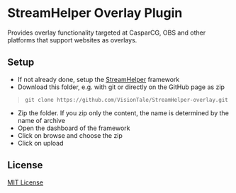 # StreamHelper Overlay Plugin

Provides overlay functionality targeted at CasparCG, OBS and other platforms that support websites as overlays.

## Setup

+ If not already done, setup the [StreamHelper](https://github.com/VisionTale/StreamHelper) framework
+ Download this folder, e.g. with git or directly on the GitHub page as zip
> ```shell script
> git clone https://github.com/VisionTale/StreamHelper-overlay.git
> ```
+ Zip the folder. If you zip only the content, the name is determined by the name of archive
+ Open the dashboard of the framework
+ Click on browse and choose the zip
+ Click on upload

## License

[MIT License](./LICENSE)
